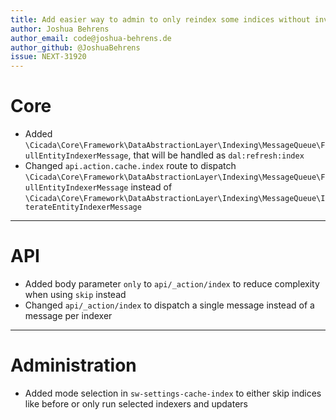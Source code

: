 ```yaml
---
title: Add easier way to admin to only reindex some indices without inversion of selection
author: Joshua Behrens
author_email: code@joshua-behrens.de
author_github: @JoshuaBehrens
issue: NEXT-31920
---
```

# Core
* Added `\Cicada\Core\Framework\DataAbstractionLayer\Indexing\MessageQueue\FullEntityIndexerMessage`, that will be handled as `dal:refresh:index`
* Changed `api.action.cache.index` route to dispatch `\Cicada\Core\Framework\DataAbstractionLayer\Indexing\MessageQueue\FullEntityIndexerMessage` instead of `\Cicada\Core\Framework\DataAbstractionLayer\Indexing\MessageQueue\IterateEntityIndexerMessage`
___
# API
* Added body parameter `only` to `api/_action/index` to reduce complexity when using `skip` instead
* Changed `api/_action/index` to dispatch a single message instead of a message per indexer
___
# Administration
* Added mode selection in `sw-settings-cache-index` to either skip indices like before or only run selected indexers and updaters
